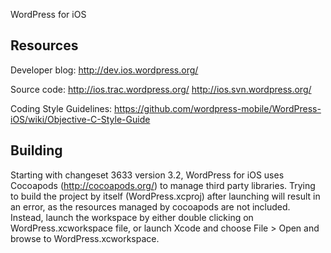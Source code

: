 WordPress for iOS

Resources
---------------------------------------------------------------
Developer blog:
http://dev.ios.wordpress.org/

Source code:
http://ios.trac.wordpress.org/
http://ios.svn.wordpress.org/

Coding Style Guidelines:
https://github.com/wordpress-mobile/WordPress-iOS/wiki/Objective-C-Style-Guide


Building
---------------------------------------------------------------
Starting with changeset 3633 version 3.2, WordPress for iOS uses Cocoapods (http://cocoapods.org/) to manage third party libraries.  Trying to build the project by itself (WordPress.xcproj) after launching will result in an error, as the resources managed by cocoapods are not included.  Instead, launch the workspace by either double clicking on WordPress.xcworkspace file, or launch Xcode and choose File > Open and browse to WordPress.xcworkspace. 


